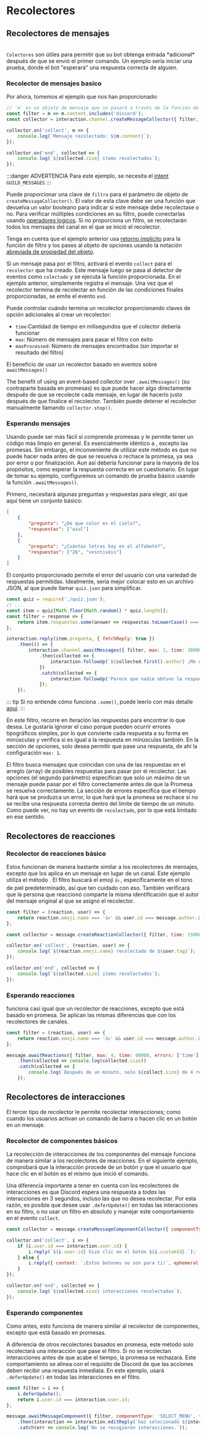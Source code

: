 # Recolectores

## Recolectores de mensajes
<br/>
<DocsLink path="class/Collector"><code>Colectores</code></DocsLink> son útiles para permitir que su bot obtenga entrada *adicional* después de que se envió el primer comando.  Un ejemplo sería iniciar una prueba, donde el bot "esperará" una respuesta correcta de alguien.

### Recolector de mensajes basico

Por ahora, tomemos el ejemplo que nos han proporcionado:

```js
// `m` es un objeto de mensaje que se pasará a través de la función de filtro
const filter = m => m.content.includes('discord');
const collector = interaction.channel.createMessageCollector({ filter, time: 15000 });

collector.on('collect', m => {
	console.log(`Mensaje recolectado: ${m.content}`);
});

collector.on('end', collected => {
	console.log(`${collected.size} items recolectados`);
});
```
:::danger ADVERTENCIA
Para este ejemplo, se necesita el [intent](/intents) `GUILD_MESSAGES`
:::


Puede proporcionar una clave de `filtro` para el parámetro de objeto de `createMessageCollector()`. El valor de esta clave debe ser una función que devuelva un valor booleano para indicar si este mensaje debe recolectase o no. Para verificar múltiples condiciones en su filtro, puede conectarlas usando [operadores logicos](https://developer.mozilla.org/es/docs/Web/JavaScript/Guide/Expressions_and_Operators#operadores_l%C3%B3gicos).  Si no proporciona un filtro, se recolectarán todos los mensajes del canal en el que se inició el recolector.

Tenga en cuenta que el ejemplo anterior usa [retorno implícito](https://developer.mozilla.org/es/docs/Web/JavaScript/Reference/Functions/Arrow_functions#cuerpo_de_funci%C3%B3n) para la función de filtro y los pases al objeto de opciones usando la notación [abreviada de propiedad del objeto](https://developer.mozilla.org/en-US/docs/Web/JavaScript/Reference/Operators/Object_initializer#property_definitions).

Si un mensaje pasa por el filtro, activará el evento `collect` para el `recolector` que ha creado. Este mensaje luego se pasa al detector de eventos como `colectado` y se ejecuta la función proporcionada. En el ejemplo anterior, simplemente registra el mensaje. Una vez que el recolector termina de recolectar en función de las condiciones finales proporcionadas, se emite el evento `end`.

Puede controlar cuándo termina un recolector proporcionando claves de opción adicionales al crear un recolector:

* `time`:Cantidad de tiempo en milisegundos que el colector debería funcionar
* `max`:  Número de mensajes para pasar el filtro con éxito
* `maxProcessed`: Número de mensajes encontrados (sin importar el resultado del filtro)

El beneficio de usar un recolector basado en eventos sobre `awaitMessages()`

The benefit of using an event-based collector over `.awaitMessages()` (su contraparte basada en promesas) es que puede hacer algo directamente después de que se recolecte cada mensaje, en lugar de hacerlo justo después de que finalice el recolector. También puede detener el recolector manualmente llamando `collector.stop()`.

### Esperando mensajes

Usando <DocsLink path="class/TextChannel?scrollTo=awaitMessages" type="method" /> puede ser más fácil si comprende promesas y le permite tener un código más limpio en general. Es esencialmente idéntico a <DocsLink path="class/TextChannel?scrollTo=createMessageCollector" type="method" />, excepto las promesas. Sin embargo, el inconveniente de utilizar este método es que no puede hacer nada antes de que se resuelva o rechace la promesa, ya sea por error o por finalización. Aun así debería funcionar para la mayoría de los propósitos, como esperar la respuesta correcta en un cuestionario. En lugar de tomar su ejemplo, configuremos un comando de prueba básico usando la función `.awaitMessages()`.

Primero, necesitará algunas preguntas y respuestas para elegir, así que aquí tiene un conjunto básico:

```json
[
	{
		"pregunta": "¿De que color es el cielo?",
		"respuestas": ["azul"]
	},
	{
		"pregunta": "¿Cuántas letras hay en el alfabeto?",
		"respuestas": ["26", "veintiséis"]
	}
]
```

El conjunto proporcionado permite el error del usuario  con una variedad de respuestas permitidas. Idealmente, sería mejor colocar esto en un archivo JSON, al que puede llamar `quiz.json` para simplificar.

```js
const quiz = require('./quiz.json');
// ...
const item = quiz[Math.floor(Math.random() * quiz.length)];
const filter = response => {
	return item.respuestas.some(answer => respuestas.toLowerCase() === response.content.toLowerCase());
};

interaction.reply(item.pregunta, { fetchReply: true })
	.then(() => {
		interaction.channel.awaitMessages({ filter, max: 1, time: 30000, errors: ['time'] })
			.then(collected => {
				interaction.followUp(`${collected.first().author} ¡Me dio la respuesta correcta!`);
			})
			.catch(collected => {
				interaction.followUp('Parece que nadie obtuvo la respuesta esta vez.');
			});
	});
```

::: tip
Si no entiende cómo funciona `.some()`, puede leerlo con más detalle [aquí](https://developer.mozilla.org/es/docs/Web/JavaScript/Reference/Global_Objects/Array/some).
:::

En este filtro, recorre en iteración las respuestas para encontrar lo que desea. Le gustaría ignorar el caso porque pueden ocurrir errores tipográficos simples, por lo que convierte cada respuesta a su forma en minúsculas y verifica si es igual a la respuesta en minúsculas también. En la sección de opciones, solo desea permitir que pase una respuesta, de ahí la configuración `max: 1`.

El filtro busca mensajes que coincidan con una de las respuestas en el arreglo (array) de posibles respuestas para pasar por el recolector. Las opciones (el segundo parámetro) especifican que solo un máximo de un mensaje puede pasar por el filtro correctamente antes de que la Promesa se resuelva correctamente. La sección de errores especifica que el tiempo hará que se produzca un error, lo que hará que la promesa se rechace si no se recibe una respuesta correcta dentro del límite de tiempo de un minuto. Como puede ver, no hay un evento de `recolectado`, por lo que está limitado en ese sentido.

## Recolectores de reacciones

### Recolector de reacciones básico

Estos funcionan de manera bastante similar a los recolectores de mensajes, excepto que los aplica en un mensaje en lugar de un canal. Este ejemplo utiliza el método <DocsLink path="class/Message?scrollTo=createReactionCollector" type="method" />. El filtro buscará el emoji `👍` , específicamente en el tono de piel predeterminado, así que ten cuidado con eso. También verificará que la persona que reaccionó comparte la misma identificación que el autor del mensaje original al que se asignó el recolector.

```js
const filter = (reaction, user) => {
	return reaction.emoji.name === '👍' && user.id === message.author.id;
};

const collector = message.createReactionCollector({ filter, time: 15000 });

collector.on('collect', (reaction, user) => {
	console.log(`${reaction.emoji.name} recolectado de ${user.tag}`);
});

collector.on('end', collected => {
	console.log(`${collected.size} items recolectados`);
});
```

### Esperando reacciones

<p><DocsLink path="class/Message?scrollTo=awaitReactions" type="method" /> funciona casi igual que un recolector de reacciones, excepto que está basado en promesa. Se aplican las mismas diferencias que con los recolectores de canales.</p>

```js
const filter = (reaction, user) => {
	return reaction.emoji.name === '👍' && user.id === message.author.id;
};

message.awaitReactions({ filter, max: 4, time: 60000, errors: ['time'] })
	.then(collected => console.log(collected.size))
	.catch(collected => {
		console.log(`Después de un minuto, solo ${collect.size} de 4 reaccionó.`);
	});
```

## Recolectores de interacciones

El tercer tipo de recolector le permite recolectar interacciones; como cuando los usuarios activan un comando de barra o hacen clic en un botón en un mensaje.

### Recolector de componentes básicos

La recolección de interacciones de los componentes del mensaje funciona de manera similar a los recolectores de reacciones. En el siguiente ejemplo, comprobará que la interacción procede de un botón y que el usuario que hace clic en el botón es el mismo que inició el comando.

Una diferencia importante a tener en cuenta con los recolectores de interacciones es que Discord espera una respuesta a *todas* las interacciones en 3 segundos, incluso las que no desea recolectar. Por esta razón, es posible que desee usar `.deferUpdate()` en todas las interacciones en su filtro, o no usar un filtro en absoluto y manejar este comportamiento en el evento `collect`.

```js
const collector = message.createMessageComponentCollector({ componentType: 'BUTTON', time: 15000 });

collector.on('collect', i => {
	if (i.user.id === interaction.user.id) {
		i.reply(`${i.user.id} hizo clic en el botón ${i.customId}.`);
	} else {
		i.reply({ content: `¡Estos botones no son para ti!`, ephemeral: true });
	}
});

collector.on('end', collected => {
	console.log(`${collected.size} interacciones recolectadas`);
});
```

### Esperando componentes

Como antes, esto funciona de manera similar al recolector de componentes, excepto que está basado en promesas.

A diferencia de otros recolectores basados en promesa, este método solo recolectará una interacción que pase el filtro. Si no se recolectan interacciones antes de que acabe el tiempo, la promesa se rechazará. Este comportamiento se alinea con el requisito de Discord de que las acciones deben recibir una respuesta inmediata. En este ejemplo, usará `.deferUpdate()` en todas las interacciones en el filtro.

```js
const filter = i => {
	i.deferUpdate();
	return i.user.id === interaction.user.id;
};

message.awaitMessageComponent({ filter, componentType: 'SELECT_MENU', time: 60000 })
	.then(interaction => interaction.editReply(`haz selecionado ${interaction.values.join(', ')}!`))
	.catch(err => console.log(`No se recogieron interacciones.`));
```
